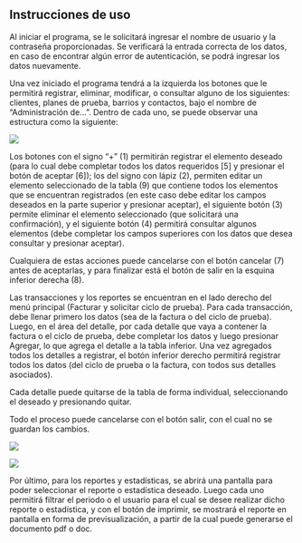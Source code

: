 ## Instrucciones de uso

Al iniciar el programa, se le solicitará ingresar el nombre de usuario y la contraseña proporcionadas. Se verificará la entrada correcta de los datos, en caso de encontrar algún error de autenticación, se podrá ingresar los datos nuevamente.

Una vez iniciado el programa tendrá a la izquierda los botones que le permitirá registrar, eliminar, modificar, o consultar alguno de los siguientes: clientes, planes de prueba, barrios y contactos, bajo el nombre de “Administración de…”. Dentro de cada uno, se puede observar una estructura como la siguiente:

![](https://lh5.googleusercontent.com/ZrtXfh7q128onhtLEYyzQsNhyRBW-M_lLQUpjmMrqB_ee5tG8fS6_EmbfWKjrVpJlfnowDk0GTbtc6VDTyV43ieBCYJ_RjcPvAjd9_PP9JVltPtvNeotwAKKjw4W1Yr42GyTAEvn)

Los botones con el signo “+” (1) permitirán registrar el elemento deseado (para lo cual debe completar todos los datos requeridos [5] y presionar el botón de aceptar [6]); los del signo con lápiz (2), permiten editar un elemento seleccionado de la tabla (9) que contiene todos los elementos que se encuentran registrados (en este caso debe editar los campos deseados en la parte superior y presionar aceptar), el siguiente botón (3) permite eliminar el elemento seleccionado (que solicitará una confirmación), y el siguiente botón (4) permitirá consultar algunos elementos (debe completar los campos superiores con los datos que desea consultar y presionar aceptar).

Cualquiera de estas acciones puede cancelarse con el botón cancelar (7) antes de aceptarlas, y para finalizar está el botón de salir en la esquina inferior derecha (8).

  

Las transacciones y los reportes se encuentran en el lado derecho del menú principal (Facturar y solicitar ciclo de prueba). Para cada transacción, debe llenar primero los datos (sea de la factura o del ciclo de prueba). Luego, en el área del detalle, por cada detalle que vaya a contener la factura o el ciclo de prueba, debe completar los datos y luego presionar Agregar, lo que agrega el detalle a la tabla inferior. Una vez agregados todos los detalles a registrar, el botón inferior derecho permitirá registrar todos los datos (del ciclo de prueba o la factura, con todos sus detalles asociados).

Cada detalle puede quitarse de la tabla de forma individual, seleccionando el deseado y presionando quitar.

Todo el proceso puede cancelarse con el botón salir, con el cual no se guardan los cambios.

![](https://lh4.googleusercontent.com/wrdkvukbIxBrnAo-uvmW5-sUQNoSVWkco32OwUtIkVEbZDKFD-oEBfZhGv-nG-yQeuBb_gmxrwLGdSi1bqluiOaP8a7ogg-2oy3Mm8llss7YpFknLNt37TGgQJzjLJOk60YBmFCD)

![](https://lh6.googleusercontent.com/IgYymlmNhdOACgxWUpNuVU_45BJUBY0zRc6DBIRweozsc2jS9WqtTAl8-Rxe1mqOiw5_fWclLhjgI4nE5zfCpNu-Nuk3y_Q8F3ONbajKXDTU0x9bf238kRCuo3kbF7KNiL0NBVX9)

  
  

Por último, para los reportes y estadísticas, se abrirá una pantalla para poder seleccionar el reporte o estadística deseado. Luego cada uno permitirá filtrar el periodo o el usuario para el cual se desee realizar dicho reporte o estadística, y con el botón de imprimir, se mostrará el reporte en pantalla en forma de previsualización, a partir de la cual puede generarse el documento pdf o doc.
